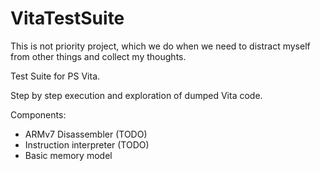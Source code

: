 # VitaTestSuite

This is not priority project, which we do when we need to distract myself from other things and collect my thoughts.

Test Suite for PS Vita.

Step by step execution and exploration of dumped Vita code.

Components:
* ARMv7 Disassembler (TODO)
* Instruction interpreter (TODO)
* Basic memory model
